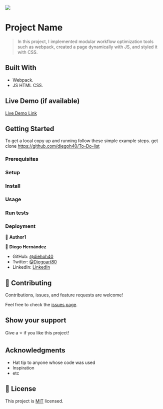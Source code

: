 ![](https://img.shields.io/badge/Microverse-blueviolet)

# Project Name

> In this project, I implemented modular workflow optimization tools such as webpack, created a page dynamically with JS, and styled it with CSS.

## Built With

- Webpack.
- JS HTML CSS.

## Live Demo (if available)
[Live Demo Link](https://livedemo.com)


## Getting Started


To get a local copy up and running follow these simple example steps.
get clone https://github.com/diegoh40/To-Do-list

### Prerequisites

### Setup

### Install

### Usage

### Run tests

### Deployment



👤 **Author1**

👤 **Diego Hernández**

- GitHub: [@diehoh40](https://github.com/diegoh40)
- Twitter: [@Diegoart80](https://twitter.com/twitterhandle)
- LinkedIn: [LinkedIn](https://www.linkedin.com/in/diego-hernández-25280a100/)

## 🤝 Contributing

Contributions, issues, and feature requests are welcome!

Feel free to check the [issues page](../../issues/).

## Show your support

Give a ⭐️ if you like this project!

## Acknowledgments

- Hat tip to anyone whose code was used
- Inspiration
- etc

## 📝 License

This project is [MIT](./MIT.md) licensed.

